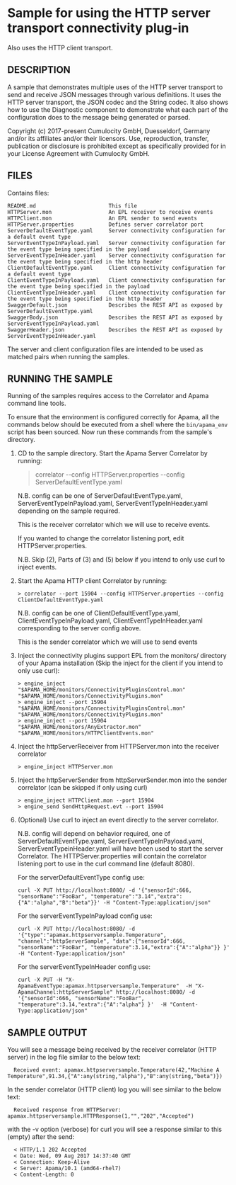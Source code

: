 # Sample for using the HTTP server transport connectivity plug-in
Also uses the HTTP client transport.

## DESCRIPTION

   A sample that demonstrates multiple uses of the HTTP server transport to send and receive
   JSON messages through various definitions. It uses the HTTP server transport, the JSON codec and the String codec.
   It also shows how to use the Diagnostic component to demonstrate what each part of the configuration
   does to the message being generated or parsed.
   
   Copyright (c) 2017-present Cumulocity GmbH, Duesseldorf, Germany and/or its affiliates and/or their licensors.
   Use, reproduction, transfer, publication or disclosure is prohibited except as specifically provided for in your License Agreement with Cumulocity GmbH.

## FILES

  Contains files:

    README.md                       This file
    HTTPServer.mon                  An EPL receiver to receive events
    HTTPClient.mon                  An EPL sender to send events
    HTTPServer.properties           Defines server correlator port
    ServerDefaultEventType.yaml     Server connectivity configuration for a default event type
    ServerEventTypeInPayload.yaml   Server connectivity configuration for the event type being specified in the payload
    ServerEventTypeInHeader.yaml    Server connectivity configuration for the event type being specified in the http header
    ClientDefaultEventType.yaml     Client connectivity configuration for a default event type
    ClientEventTypeInPayload.yaml   Client connectivity configuration for the event type being specified in the payload
    ClientEventTypeInHeader.yaml    Client connectivity configuration for the event type being specified in the http header
    SwaggerDefault.json             Describes the REST API as exposed by ServerDefaultEventType.yaml
    SwaggerBody.json                Describes the REST API as exposed by ServerEventTypeInPayload.yaml
    SwaggerHeader.json              Describes the REST API as exposed by ServerEventTypeInHeader.yaml

   The server and client configuration files are intended to be used as matched pairs when running the samples.

## RUNNING THE SAMPLE

   Running of the samples requires access to the Correlator and Apama command 
   line tools.
   
   To ensure that the environment is configured correctly for Apama, all the 
   commands below should be executed from a shell where the `bin/apama_env` 
   script has been sourced. Now run these commands from the sample's directory.
   
   1. CD to the sample directory. Start the Apama Server Correlator by running:

      > correlator --config HTTPServer.properties --config ServerDefaultEventType.yaml

      N.B. config can be one of ServerDefaultEventType.yaml, ServerEventTypeInPayload.yaml, 
      ServerEventTypeInHeader.yaml depending on the sample required.
      
      This is the receiver correlator which we will use to receive events.

      If you wanted to change the correlator listening port, edit HTTPServer.properties.

      N.B.  Skip (2), Parts of (3) and (5) below if you intend to only use curl to inject events. 
     
   2. Start the Apama HTTP client Correlator by running:

          > correlator --port 15904 --config HTTPServer.properties --config ClientDefaultEventType.yaml
      
      N.B. config can be one of ClientDefaultEventType.yaml, ClientEventTypeInPayload.yaml, 
      ClientEventTypeInHeader.yaml corresponding to the server config above.

      This is the sender correlator which we will use to send events

   3. Inject the connectivity plugins support EPL from the monitors/ directory
   of your Apama installation (Skip the inject for the client if you intend to only use curl):
       
          > engine_inject "$APAMA_HOME/monitors/ConnectivityPluginsControl.mon" "$APAMA_HOME/monitors/ConnectivityPlugins.mon"
          > engine_inject --port 15904 "$APAMA_HOME/monitors/ConnectivityPluginsControl.mon" "$APAMA_HOME/monitors/ConnectivityPlugins.mon"
          > engine_inject --port 15904 "$APAMA_HOME/monitors/AnyExtractor.mon" "$APAMA_HOME/monitors/HTTPClientEvents.mon"
      
   4. Inject the httpServerReceiver from HTTPServer.mon into the receiver correlator

          > engine_inject HTTPServer.mon

   5. Inject the httpServerSender from httpServerSender.mon into the sender correlator (can be skipped if only using curl)

          > engine_inject HTTPClient.mon --port 15904
          > engine_send SendHttpRequest.evt --port 15904

   6. (Optional) Use curl to inject an event directly to the server correlator.

      N.B. config will depend on behavior required, one of ServerDefaultEventType.yaml, ServerEventTypeInPayload.yaml, 
      ServerEventTypeinHeader.yaml will have been used to start the server Correlator. The HTTPServer.properties
      will contain the correlator listening port to use in the curl command line (default 8080). 

      For the serverDefaultEventType config use:

          curl -X PUT http://localhost:8080/ -d '{"sensorId":666, "sensorName":"FooBar", "temperature":"3.14","extra":{"A":"alpha","B":"beta"}}' -H "Content-Type:application/json"

      For the serverEventTypeInPayload config use:
      
          curl -X PUT http://localhost:8080/ -d '{"type":"apamax.httpserversample.Temperature", "channel":"httpServerSample", "data":{"sensorId":666, "sensorName":"FooBar", "temperature":3.14,"extra":{"A":"alpha"}} }' -H "Content-Type:application/json"

      For the serverEventTypeInHeader config use:

          curl -X PUT -H "X-ApamaEventType:apamax.httpserversample.Temperature"  -H "X-ApamaChannel:httpServerSample" http://localhost:8080/ -d '{"sensorId":666, "sensorName":"FooBar", "temperature":3.14,"extra":{"A":"alpha"} }'  -H "Content-Type:application/json"

## SAMPLE OUTPUT

   You will see a message being received by the receiver correlator (HTTP server) in the log file similar to the below text:
   
      Received event: apamax.httpserversample.Temperature(42,"Machine A Temperature",91.34,{"A":any(string,"alpha"),"B":any(string,"beta")})
   
   In the sender correlator (HTTP client) log you will see similar to the below text:
   
      Received response from HTTPServer: apamax.httpserversample.HTTPResponse(1,"","202","Accepted")
   
   with the -v option (verbose) for curl you will see a response similar to this (empty) after the send:

      < HTTP/1.1 202 Accepted
      < Date: Wed, 09 Aug 2017 14:37:40 GMT
      < Connection: Keep-Alive
      < Server: Apama/10.1 (amd64-rhel7)
      < Content-Length: 0
